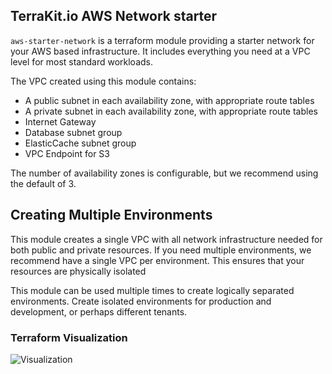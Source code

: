 TerraKit.io AWS Network starter
-------------------------------

`aws-starter-network` is a terraform module providing a starter network for your
AWS based infrastructure.  It includes everything you need at a VPC level for
most standard workloads.

The VPC created using this module contains:
- A public subnet in each availability zone, with appropriate route tables
- A private subnet in each availability zone, with appropriate route tables
- Internet Gateway
- Database subnet group
- ElasticCache subnet group
- VPC Endpoint for S3

The number of availability zones is configurable, but we recommend using the
default of 3.  

## Creating Multiple Environments

This module creates a single VPC with all network infrastructure needed for both
public and private resources.  If you need multiple environments, we recommend
have a single VPC per environment.  This ensures that your resources are
physically isolated

This module can be used multiple times to create logically separated
environments.  Create isolated environments for production and development, or
perhaps different tenants.


### Terraform Visualization
![Visualization](/images/logo.png)
